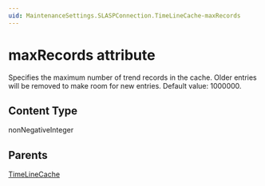 ```yaml
---
uid: MaintenanceSettings.SLASPConnection.TimeLineCache-maxRecords
---
```


# maxRecords attribute

Specifies the maximum number of trend records in the cache. Older entries will be removed to make room for new entries. Default value: 1000000.

## Content Type

nonNegativeInteger

## Parents

[TimeLineCache](xref:MaintenanceSettings.SLASPConnection.TimeLineCache)
